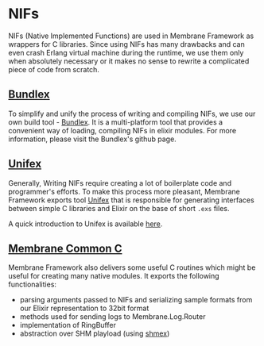 # NIFs

NIFs (Native Implemented Functions) are used in Membrane Framework as wrappers for C libraries.
Since using NIFs has many drawbacks and can even crash Erlang virtual machine during the runtime, we use them only when absolutely necessary or it makes no sense to rewrite a complicated piece of code from scratch.

## [Bundlex](https://github.com/membraneframework/bundlex)

To simplify and unify the process of writing and compiling NIFs, we use our own build tool - [Bundlex](https://github.com/membraneframework/bundlex). It is a multi-platform tool that provides a convenient way of loading, compiling NIFs in elixir modules. For more information, please visit the Bundlex's github page.

## [Unifex](https://github.com/membraneframework/unifex)

Generally, Writing NIFs require creating a lot of boilerplate code and programmer's efforts. To make this process more pleasant, Membrane Framework exports tool [Unifex](https://github.com/membraneframework/unifex) that is responsible for generating interfaces between simple C libraries and Elixir on the base of short `.exs` files.

A quick introduction to Unifex is available [here](https://github.com/membraneframework/unifex/blob/master/pages/creating-unifex-nif.md).


## [Membrane Common C](https://github.com/membraneframework/membrane-common-c)

Membrane Framework also delivers some useful C routines which might be useful for creating many native modules. It exports the following functionalities:
* parsing arguments passed to NIFs and serializing sample formats from our Elixir representation to 32bit format
* methods used for sending logs to Membrane.Log.Router
* implementation of RingBuffer 
* abstraction over SHM playload (using [shmex](https://github.com/membraneframework/shmex))


